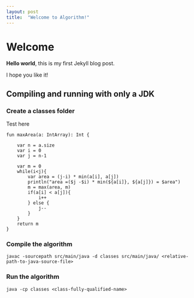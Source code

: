 ```yaml
---
layout: post
title:  "Welcome to Algorithm!"
---
```


# Welcome

**Hello world**, this is my first Jekyll blog post.

I hope you like it!

## Compiling and running with only a JDK

### Create a classes folder
Test here
```
fun maxArea(a: IntArray): Int {

    var n = a.size
    var i = 0
    var j = n-1

    var m = 0
    while(i<j){
        var area = (j-i) * min(a[i], a[j])
        println("area =($j -$i) * min(${a[i]}, ${a[j]}) = $area")
        m = max(area, m)
        if(a[i] < a[j]){
            i++
        } else {
            j--
        }
    }
    return m
}
```

### Compile the algorithm

```
javac -sourcepath src/main/java -d classes src/main/java/ <relative-path-to-java-source-file>
```

### Run the algorithm

```
java -cp classes <class-fully-qualified-name>
```